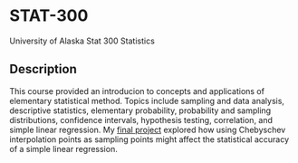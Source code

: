 # STAT-300
University of Alaska Stat 300 Statistics

## Description
This course provided an introducion to concepts and applications of elementary statistical method. Topics include sampling and data analysis, descriptive statistics, elementary probability, probability and sampling distributions, confidence intervals, hypothesis testing, correlation, and simple linear regression.
My [final project](https://github.com/StefanoFochesatto/STAT-300/blob/main/Coursework/StatsProject/Project.pdf) explored how using Chebyschev interpolation points as sampling points might affect the statistical accuracy of a simple linear regression. 

